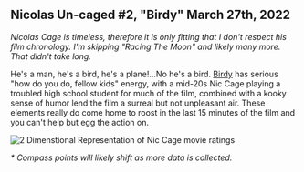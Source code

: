 Nicolas Un-caged #2, "Birdy" March 27th, 2022
---------------------------------------------

_Nicolas Cage is timeless, therefore it is only fitting that I don't respect his film chronology. I'm skipping "Racing The Moon" and likely many more. That didn't take long._

He's a man, he's a bird, he's a plane!...No he's a bird. [Birdy](https://www.imdb.com/title/tt0086969/?ref_=nm_flmg_act_104) has serious "how do you do, fellow kids" energy, with a mid-20s Nic Cage playing a troubled high school student for much of the film, combined with a kooky sense of humor lend the film a surreal but not unpleasant air. These elements really do come home to roost in the last 15 minutes of the film and you can't help but egg the action on.

![2 Dimenstional Representation of Nic Cage movie ratings](nic_cage_compass.png)

_\* Compass points will likely shift as more data is collected._

